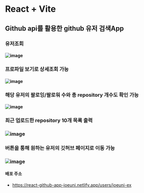 # React + Vite

## Github api를 활용한 github 유저 검색App
### 유저조회
#### ![image](https://github.com/joeuni-ex/React_Github-Finder/assets/141595215/d743f0da-c3f9-45af-9bca-d31b372a2329)

### 프로파일 보기로 상세조회 가능 
#### ![image](https://github.com/joeuni-ex/React_Github-Finder/assets/141595215/1c42445b-81ca-4608-82b9-aef07512cfc8)

### 해당 유저의 팔로잉/팔로워 수와 총 repository 개수도 확인 가능
#### ![image](https://github.com/joeuni-ex/React_Github-Finder/assets/141595215/a0b7a739-7be0-4378-9552-4d590a5fc2f0)

### 최근 업로드한 repository 10개 목록 출력
### ![image](https://github.com/joeuni-ex/React_Github-Finder/assets/141595215/05607113-09cd-4bee-b737-639d86021c5c)

### <Visit Github Profile> 버튼을 통해 원하는 유저의 깃허브 페이지로 이동 가능
### ![image](https://github.com/joeuni-ex/React_Github-Finder/assets/141595215/3d57becd-33d7-4f43-8a06-48d641e7f7bc)



#### 배포 주소 
- https://react-github-app-joeuni.netlify.app/users/joeuni-ex

